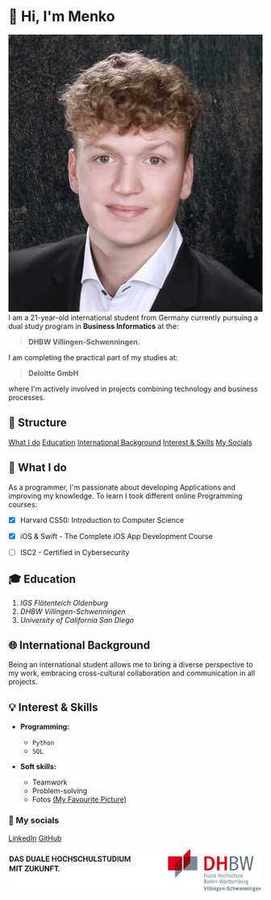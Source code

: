 # :wave: Hi, I'm Menko
![Picture of me](bewerbungsfoto.jpg)
I am a 21-year-old international student from Germany currently pursuing a dual study program in **Business Informatics** at the: 
> **DHBW Villingen-Schwenningen.**

I am completing the practical part of my studies at: 
> **Deloitte GmbH**

where I'm actively involved in projects combining technology and business processes. 

## :bookmark: Structure
[What I do](#what-I-do)
[Education](#education)
[International Background](#international-background)
[Interest & Skills](interest-skills)
[My Socials](#my-socials)

## :ticket: What I do
As a programmer, I'm passionate about developing Applications and improving my knowledge. To learn I took different online Programming courses:
- [x] Harvard CS50: Introduction to Computer Science
- [x] iOS & Swift - The Complete iOS App Development Course
- [ ] ISC2 - Certified in Cybersecurity



## :mortar_board: Education
1. _IGS Flötenteich Oldenburg_
2. _DHBW Villingen-Schwenningen_
3. _University of California San Diego_

## :globe_with_meridians: International Background
Being an international student allows me to bring a diverse perspective to my work, embracing cross-cultural collaboration and communication in all projects.

## :bulb: Interest & Skills
- **Programming:**
  -  `Python`
  -  `SQL`
  
- **Soft skills:** 
  - Teamwork 
  - Problem-solving
  - Fotos [(My Favourite Picture)](IMG_9638_jpg.JPG)

### :postbox: My socials
[LinkedIn](https://www.linkedin.com/in/menko-hornstein/)
[GitHub](https://github.com/xVeradus)

![DHBW Logo](image.png)